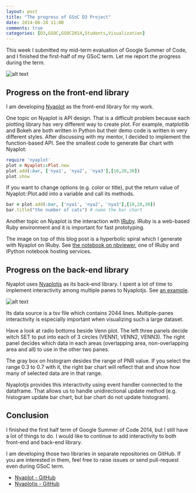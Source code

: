 ```yaml
---
layout: post
title: "The progress of GSoC D3 Project"
date: 2014-06-28 11:00
comments: true
categories: [D3,GSOC,GSOC2014,Students,Visualization]
---
```

This week I submitted my mid-term evaluation of Google Summer of Code, and I finished the first-half of my GSoC term. Let me report the progress during the term.

![alt text](https://dl.dropboxusercontent.com/u/47978121/gsoc/nyaoplot_top.png)

## Progress on the front-end library
I am developing [Nyaplot](https://github.com/domitry/Nyaplot) as the front-end library for my work.

One topic on Nyaplot is API design. That is a difficult problem because each plotting library has very different way to create plot. For example, matplotlib and Bokeh are both written in Python but their demo code is written in very different styles. After discussing with my mentor, I decided to implement the function-based API. See the smallest code to generate Bar chart with Nyaplot:

```ruby
require 'nyaplot'
plot = Nyaplot::Plot.new
plot.add(:bar, ['nya1', 'nya2', 'nya3'],[10,20,30])
plot.show
```
If you want to change options (e.g. color or title), put the return value of Nyaplot::Plot.add into a variable and call its methods.

```ruby
bar = plot.add(:bar, ['nya1', 'nya2', 'nya3'],[10,20,30])
bar.title("the number of cats") # name the bar chart
```

Another topic on Nyaplot is the interaction with [IRuby](https://github.com/minad/iruby). IRuby is a web-based Ruby environment and it is important for fast prototyping.

The image on top of this blog post is a hyperbolic spiral which I generate with Nyaplot on IRuby. See [the notebook on nbviewer](http://nbviewer.ipython.org/github/domitry/Nyaplot/blob/master/examples/notebook/Introduction.ipynb), one of IRuby and IPython notebook hosting services.

## Progress on the back-end library
Nyaplot uses [Nyaplotjs](https://github.com/domitry/Nyaplotjs) as its back-end library. I spent a lot of time to implement interactivity among multiple panes to Nyaplotjs. See [an example](http://www.domitry.com/gsoc/).

![alt text](https://dl.dropboxusercontent.com/u/47978121/gsoc/top.png)

Its data source is a tsv file which contains 2044 lines. Multiple-panes interactivity is especially important when visualizing such a large dataset.

Have a look at radio bottoms beside Venn plot. The left three panels decide witch SET to put into each of 3 circles (VENN1, VENN2, VENN3). The right panel decides which data in each areas (overlapping area, non-overlapping area and all) to use in the other two panes.

The gray box on histogram desides the range of PNR value. If you select the range 0.3 to 0.7 with it, the right bar chart will reflect that and show how many of selected data are in that range.

Nyaplotjs provides this interactivity using event handler connected to the dataframe. That allows us to handle unidirectional update method (e.g. histogram update bar chart, but bar chart do not update histogram).

## Conclusion
I finished the first half term of Google Summer of Code 2014, but I still have a lot of things to do. I would like to continue to add interactivity to both front-end and back-end library.

I am developing those two libraries in separate repositories on GitHub. If you are interested in them, feel free to raise issues or send pull-request even during GSoC term.

+ [Nyaplot - GitHub](https://github.com/domitry/Nyaplot)
+ [Nyaplotjs - GitHub](https://github.com/domitry/Nyaplotjs)
